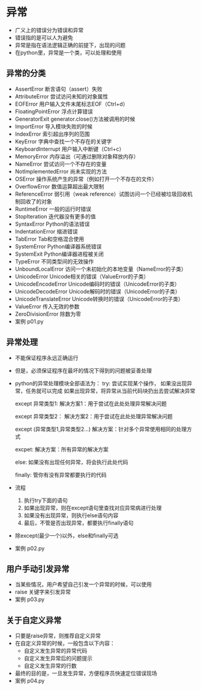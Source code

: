 # 异常
* 广义上的错误分为错误和异常
* 错误指的是可以人为避免
* 异常是指在语法逻辑正确的前提下，出现的问题
* 在python里，异常是一个类，可以处理和使用

## 异常的分类
* AssertError 断言语句（assert）失败
* AttributeError 尝试访问未知的对象属性
* EOFError 用户输入文件末尾标志EOF（Ctrl+d）
* FloatingPointError 浮点计算错误
* GeneratorExit generator.close()方法被调用的时候
* ImportError 导入模块失败的时候
* IndexError 索引超出序列的范围
* KeyError 字典中查找一个不存在的关键字
* KeyboardInterrupt 用户输入中断键（Ctrl+c）
* MemoryError 内存溢出（可通过删除对象释放内存）
* NameError 尝试访问一个不存在的变量
* NotImplementedError 尚未实现的方法
* OSError 操作系统产生的异常（例如打开一个不存在的文件）
* OverflowError 数值运算超出最大限制
* ReferenceError 弱引用（weak reference）试图访问一个已经被垃圾回收机制回收了的对象
* RuntimeError 一般的运行时错误
* StopIteration 迭代器没有更多的值
* SyntaxError Python的语法错误
* IndentationError 缩进错误
* TabError Tab和空格混合使用
* SystemError Python编译器系统错误
* SystemExit Python编译器进程被关闭
* TypeError 不同类型间的无效操作
* UnboundLocalError 访问一个未初始化的本地变量（NameError的子类）
* UnicodeError Unicode相关的错误（ValueError的子类）
* UnicodeEncodeError Unicode编码时的错误（UnicodeError的子类）
* UnicodeDecodeError Unicode解码时的错误（UnicodeError的子类）
* UnicodeTranslateError Unicode转换时的错误（UnicodeError的子类）
* ValueError 传入无效的参数
* ZeroDivisionError 除数为零
* 案例 p01.py

## 异常处理
* 不能保证程序永远正确运行
* 但是，必须保证程序在最坏的情况下得到的问题被妥善处理
* python的异常处理模块全部语法为：
    try:
      尝试实现某个操作，
      如果没出现异常，任务就可以完成
      如果出现异常，将异常从当前代码块扔出去尝试解决异常

    except 异常类型1:
      解决方案1：用于尝试在此处处理异常解决问题

    except 异常类型2：
      解决方案2：用于尝试在此处处理异常解决问题

    except (异常类型1,异常类型2...)
      解决方案：针对多个异常使用相同的处理方式

    excpet:
      解决方案：所有异常的解决方案

    else:
      如果没有出现任何异常，将会执行此处代码

    finally:
      管你有没有异常都要执行的代码
      
* 流程
    1. 执行try下面的语句
    2. 如果出现异常，则在except语句里查找对应异常病进行处理
    3. 如果没有出现异常，则执行else语句内容
    4. 最后，不管是否出现异常，都要执行finally语句
* 除except(最少一个)以外，else和finally可选
* 案例 p02.py

## 用户手动引发异常
* 当某些情况，用户希望自己引发一个异常的时候，可以使用
* raise 关键字来引发异常
* 案例 p03.py

## 关于自定义异常 
* 只要是raise异常，则推荐自定义异常
* 在自定义异常的时候，一般包含以下内容：
    * 自定义发生异常的异常代码
    * 自定义发生异常后的问题提示
    * 自定义发生异常的行数
* 最终的目的是，一旦发生异常，方便程序员快速定位错误现场 
* 案例 p04.py    